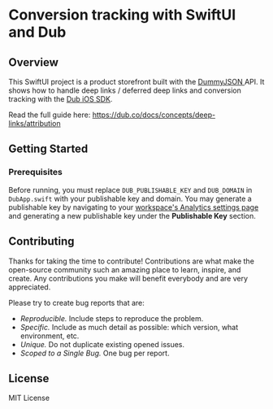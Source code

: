 # Conversion tracking with SwiftUI and Dub

## Overview

This SwiftUI project is a product storefront built with the [DummyJSON
](https://dummyjson.com/) API. It shows how to handle deep links / deferred deep links
and conversion tracking with the [Dub iOS SDK](https://dub.co/docs/sdks/client-side-mobile/installation-guides/swift).

Read the full guide here: https://dub.co/docs/concepts/deep-links/attribution

## Getting Started

### Prerequisites

Before running, you must replace `DUB_PUBLISHABLE_KEY` and `DUB_DOMAIN` in `DubApp.swift` with your publishable key and domain. You may generate a publishable key by navigating to your [workspace's Analytics settings page](https://app.dub.co/settings/analytics) and generating a new publishable key under the **Publishable Key** section.

## Contributing

Thanks for taking the time to contribute! Contributions are what make the open-source community such an amazing place to learn, inspire, and create. Any contributions you make will benefit everybody and are very appreciated.

Please try to create bug reports that are:

- _Reproducible._ Include steps to reproduce the problem.
- _Specific._ Include as much detail as possible: which version, what environment, etc.
- _Unique._ Do not duplicate existing opened issues.
- _Scoped to a Single Bug._ One bug per report.

## License

MIT License

